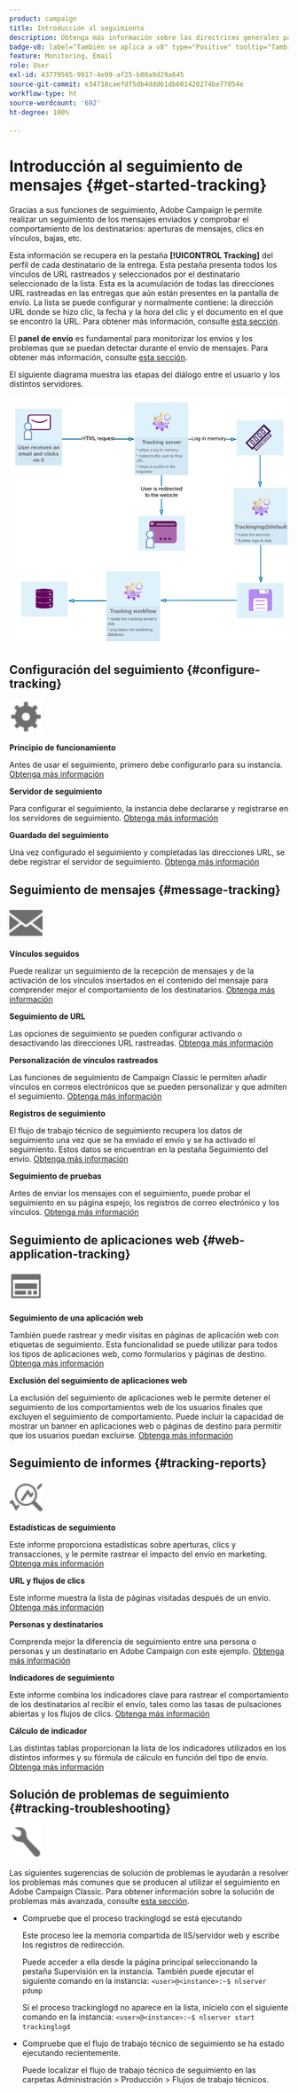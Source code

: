 ```yaml
---
product: campaign
title: Introducción al seguimiento
description: Obtenga más información sobre las directrices generales para el seguimiento en Adobe Campaign
badge-v8: label="También se aplica a v8" type="Positive" tooltip="También se aplica a Campaign v8"
feature: Monitoring, Email
role: User
exl-id: 43779505-9917-4e99-af25-b00a9d29a645
source-git-commit: e34718caefdf5db4ddd61db601420274be77054e
workflow-type: ht
source-wordcount: '692'
ht-degree: 100%

---
```


# Introducción al seguimiento de mensajes {#get-started-tracking}



Gracias a sus funciones de seguimiento, Adobe Campaign le permite realizar un seguimiento de los mensajes enviados y comprobar el comportamiento de los destinatarios: aperturas de mensajes, clics en vínculos, bajas, etc.

Esta información se recupera en la pestaña **[!UICONTROL Tracking]** del perfil de cada destinatario de la entrega. Esta pestaña presenta todos los vínculos de URL rastreados y seleccionados por el destinatario seleccionado de la lista. Esta es la acumulación de todas las direcciones URL rastreadas en las entregas que aún están presentes en la pantalla de envío. La lista se puede configurar y normalmente contiene: la dirección URL donde se hizo clic, la fecha y la hora del clic y el documento en el que se encontró la URL. Para obtener más información, consulte [esta sección](../../platform/using/editing-a-profile.md#tracking-tab).

El **panel de envío** es fundamental para monitorizar los envíos y los problemas que se puedan detectar durante el envío de mensajes. Para obtener más información, consulte [esta sección](delivery-dashboard.md).

El siguiente diagrama muestra las etapas del diálogo entre el usuario y los distintos servidores.

![](assets/tracking-diagram.png)

## Configuración del seguimiento {#configure-tracking}

<img src="assets/do-not-localize/icon-configure.svg" width="60px">

**Principio de funcionamiento**

Antes de usar el seguimiento, primero debe configurarlo para su instancia. [Obtenga más información](../../installation/using/deploying-an-instance.md#operating-principle)

**Servidor de seguimiento**

Para configurar el seguimiento, la instancia debe declararse y registrarse en los servidores de seguimiento. [Obtenga más información](../../installation/using/deploying-an-instance.md#tracking-server)

**Guardado del seguimiento**

Una vez configurado el seguimiento y completadas las direcciones URL, se debe registrar el servidor de seguimiento. [Obtenga más información](../../installation/using/deploying-an-instance.md#saving-tracking)

## Seguimiento de mensajes {#message-tracking}

<img src="assets/do-not-localize/icon-message-tracking.svg" width="60px">

**Vínculos seguidos**

Puede realizar un seguimiento de la recepción de mensajes y de la activación de los vínculos insertados en el contenido del mensaje para comprender mejor el comportamiento de los destinatarios. [Obtenga más información](how-to-configure-tracked-links.md)

**Seguimiento de URL**

Las opciones de seguimiento se pueden configurar activando o desactivando las direcciones URL rastreadas. [Obtenga más información](personalizing-url-tracking.md)

**Personalización de vínculos rastreados**

Las funciones de seguimiento de Campaign Classic le permiten añadir vínculos en correos electrónicos que se pueden personalizar y que admiten el seguimiento. [Obtenga más información](tracking-personalized-links.md)

**Registros de seguimiento**

El flujo de trabajo técnico de seguimiento recupera los datos de seguimiento una vez que se ha enviado el envío y se ha activado el seguimiento. Estos datos se encuentran en la pestaña Seguimiento del envío. [Obtenga más información](accessing-the-tracking-logs.md)

**Seguimiento de pruebas**

Antes de enviar los mensajes con el seguimiento, puede probar el seguimiento en su página espejo, los registros de correo electrónico y los vínculos. [Obtenga más información](testing-tracking.md)

## Seguimiento de aplicaciones web {#web-application-tracking}

<img src="assets/do-not-localize/icon-web-app.svg" width="60px">

**Seguimiento de una aplicación web**

También puede rastrear y medir visitas en páginas de aplicación web con etiquetas de seguimiento. Esta funcionalidad se puede utilizar para todos los tipos de aplicaciones web, como formularios y páginas de destino. [Obtenga más información](../../web/using/tracking-a-web-application.md)

**Exclusión del seguimiento de aplicaciones web**

La exclusión del seguimiento de aplicaciones web le permite detener el seguimiento de los comportamientos web de los usuarios finales que excluyen el seguimiento de comportamiento. Puede incluir la capacidad de mostrar un banner en aplicaciones web o páginas de destino para permitir que los usuarios puedan excluirse. [Obtenga más información](../../web/using/web-application-tracking-opt-out.md)

## Seguimiento de informes {#tracking-reports}

<img src="assets/do-not-localize/icon_monitor.svg" width="60px">

**Estadísticas de seguimiento**

Este informe proporciona estadísticas sobre aperturas, clics y transacciones, y le permite rastrear el impacto del envío en marketing. [Obtenga más información](../../reporting/using/delivery-reports.md#tracking-statistics)

**URL y flujos de clics**

Este informe muestra la lista de páginas visitadas después de un envío. [Obtenga más información](../../reporting/using/delivery-reports.md#urls-and-click-streams)

**Personas y destinatarios**

Comprenda mejor la diferencia de seguimiento entre una persona o personas y un destinatario en Adobe Campaign con este ejemplo. [Obtenga más información](../../reporting/using/person-people-recipients.md)

**Indicadores de seguimiento**

Este informe combina los indicadores clave para rastrear el comportamiento de los destinatarios al recibir el envío, tales como las tasas de pulsaciones abiertas y los flujos de clics. [Obtenga más información](../../reporting/using/delivery-reports.md#tracking-indicators)

**Cálculo de indicador**

Las distintas tablas proporcionan la lista de los indicadores utilizados en los distintos informes y su fórmula de cálculo en función del tipo de envío. [Obtenga más información](../../reporting/using/indicator-calculation.md)

## Solución de problemas de seguimiento {#tracking-troubleshooting}

<img src="assets/do-not-localize/icon-troubleshooting.svg" width="60px">

Las siguientes sugerencias de solución de problemas le ayudarán a resolver los problemas más comunes que se producen al utilizar el seguimiento en Adobe Campaign Classic. Para obtener información sobre la solución de problemas más avanzada, consulte [esta sección](tracking-troubleshooting.md).

* Compruebe que el proceso trackinglogd se está ejecutando

  Este proceso lee la memoria compartida de IIS/servidor web y escribe los registros de redirección.

  Puede acceder a ella desde la página principal seleccionando la pestaña Supervisión en la instancia. También puede ejecutar el siguiente comando en la instancia: `<user>@<instance>:~$ nlserver pdump`

  Si el proceso trackinglogd no aparece en la lista, inícielo con el siguiente comando en la instancia: `<user>@<instance>:~$ nlserver start trackinglogd`

* Compruebe que el flujo de trabajo técnico de seguimiento se ha estado ejecutando recientemente.

  Puede localizar el flujo de trabajo técnico de seguimiento en las carpetas Administración > Producción > Flujos de trabajo técnicos.
